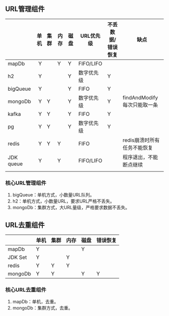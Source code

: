 ## URL管理组件
|           |   单机 | 集群   | 内存   | 磁盘   | URL优先级    | 不丢数据/错误恢复 | 缺点                   |
| --------- | ---: | :--- | ---- | ---- | --------- | --------- | -------------------- |
| mapDb     |    Y |      | Y    | Y    | FIFO/LIFO |           |                      |
| h2        |    Y |      |      | Y    | 数字优先级     | Y         |                      |
| bigQueue  |    Y |      |      | Y    | FIFO      | Y         |                      |
| mongoDb   |    Y | Y    |      | Y    | 数字优先级     | Y         | findAndModify每次只能取一条 |
| kafka     |    Y | Y    |      | Y    | FIFO      | Y         |                      |
| pg        |    Y | Y    |      | Y    | 数字优先级     | Y         |                      |
| redis     |    Y | Y    | Y    |      | FIFO      |           | redis崩溃时所有任务不能恢复     |
| JDK queue |    Y |      | Y    |      | FIFO/LIFO |           | 程序退出，不能断点继续          |
|           |      |      |      |      |           |           |                      |

### 核心URL管理组件

1. bigQueue：单机方式，小数量URL队列。
2. h2：单机方式，小数量URL，要求URL严格不丢失。
3. mongoDb：集群方式，大URL量级，严格要求数据不丢失。

## URL去重组件

|         | 单机   | 集群   | 内存   | 磁盘   | 错误恢复 |
| ------- | ---- | ---- | ---- | ---- | ---- |
| mapDb   | Y    |      |      | Y    |      |
| JDK Set | Y    |      | Y    |      |      |
| redis   | Y    | Y    | Y    |      |      |
| mongoDb | Y    | Y    |      | Y    | Y    |

### 核心URL去重组件

1. mapDb：单机，去重。
2. mongoDb：集群方式，去重。